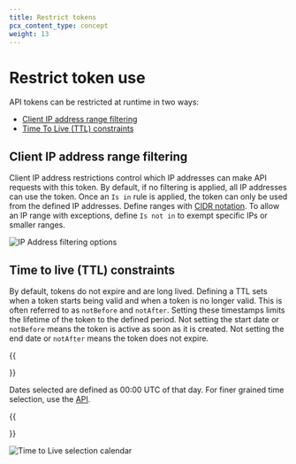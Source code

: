```yaml
---
title: Restrict tokens
pcx_content_type: concept
weight: 13
---
```


# Restrict token use

API tokens can be restricted at runtime in two ways:

- [Client IP address range filtering](#client-ip-address-range-filtering)
- [Time To Live (TTL) constraints](#time-to-live-ttl-constraints)

## Client IP address range filtering

Client IP address restrictions control which IP addresses can make API requests with this token. By default, if no filtering is applied, all IP addresses can use the token. Once an `Is in` rule is applied, the token can only be used from the defined IP addresses. Define ranges with [CIDR notation](https://en.wikipedia.org/wiki/Classless_Inter-Domain_Routing#CIDR_notation). To allow an IP range with exceptions, define `Is not in` to exempt specific IPs or smaller ranges.

![IP Address filtering options](/fundamentals/api/static/ip-filter.png)

## Time to live (TTL) constraints

By default, tokens do not expire and are long lived. Defining a TTL sets when a token starts being valid and when a token is no longer valid. This is often referred to as `notBefore` and `notAfter`. Setting these timestamps limits the lifetime of the token to the defined period. Not setting the start date or `notBefore` means the token is active as soon as it is created. Not setting the end date or `notAfter` means the token does not expire.

{{<Aside type="note">}}

Dates selected are defined as 00:00 UTC of that day. For finer grained time selection, use the [API](/fundamentals/api/).

{{</Aside>}}

![Time to Live selection calendar](/fundamentals/api/static/ttl.png)